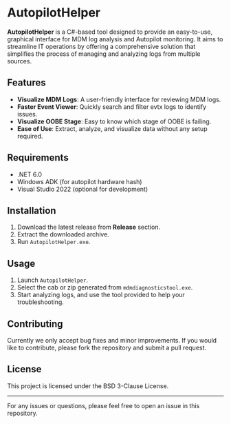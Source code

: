 # AutopilotHelper

**AutopilotHelper** is a C#-based tool designed to provide an easy-to-use, graphical interface for MDM log analysis and Autopilot monitoring. It aims to streamline IT operations by offering a comprehensive solution that simplifies the process of managing and analyzing logs from multiple sources.

## Features

- **Visualize MDM Logs**: A user-friendly interface for reviewing MDM logs.
- **Faster Event Viewer**: Quickly search and filter evtx logs to identify issues.
- **Visualize OOBE Stage**: Easy to know which stage of OOBE is failing.
- **Ease of Use**: Extract, analyze, and visualize data without any setup required.

## Requirements

- .NET 6.0
- Windows ADK (for autopilot hardware hash)
- Visual Studio 2022 (optional for development)

## Installation

1. Download the latest release from **Release** section.
2. Extract the downloaded archive.
3. Run `AutopilotHelper.exe`.

## Usage

1. Launch `AutopilotHelper`.
2. Select the cab or zip generated from `mdmdiagnosticstool.exe`.
3. Start analyzing logs, and use the tool provided to help your troubleshooting.

## Contributing

Currently we only accept bug fixes and minor improvements. If you would like to contribute, please fork the repository and submit a pull request.

## License

This project is licensed under the BSD 3-Clause License.

---

For any issues or questions, please feel free to open an issue in this repository.
